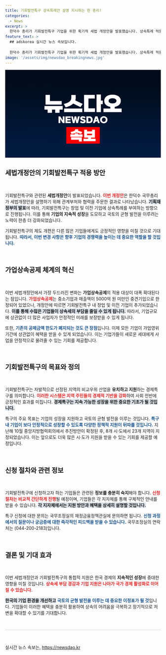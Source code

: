 ```yaml
---
title: 기회발전특구 상속특례안 설명 지시하는 한 총리!
categories:
  - News
excerpt: >
  한덕수 총리가 기회발전특구 기업을 위한 획기적 세법 개정안을 발표했습니다. 상속특례 적용 확대와 공제 한도 폐지로 창업 기업 지원이 강화될 예정! 클릭하여 자세한 내용을 확인하세요!
feature_text: >
  ## adskorea 실시간 뉴스 속보입니다.

  한덕수 총리가 기회발전특구 기업을 위한 획기적 세법 개정안을 발표했습니다. 상속특례 적용 확대와 공제 한도 폐지로 창업 기업 지원이 강화될 예정! 클릭하여 자세한 내용을 확인하세요!
image: '/assets/img/newsdao_breakingnews.jpg'
---
```


<p><img src="/assets/img/newsdao_breakingnews.jpg" alt="adskorea 속보" /></p>

<h2 data-ke-size="size26">세법개정안의 기회발전특구 적용 방안</h2>

<p data-ke-size="size16">&nbsp;</p>

<p>기회발전특구와 관련된 <strong>세법개정안</strong>이 발표되었습니다. <b><span style="color: #ee2323;">이번 개정안</span></b>은 한덕수 국무총리가 세법개정안을 설명하기 위해 관계부처와 협력을 주문한 결과로 나타났습니다. <b><span style="background-color: #21538527;">기획재정부의 발표</span></b>에 따라, 기회발전특구는 창업 및 이전 기업에 상속특례를 부여하는 방향으로 진행됩니다. 이를 통해 <strong>기업의 지속적 성장</strong>을 도모하고 국토의 균형 발전을 이루려는 노력이 한층 더 강화되었습니다. </p>

<p>기회발전특구의 제도 개편은 다른 많은 기업들에게도 긍정적인 영향을 미칠 것으로 기대됩니다. <b><span style="color: #1a5490;">따라서, 이번 변경 사항은 향후 기업의 경쟁력을 높이는 데 중요한 역할을 할 것입니다.</span></b> </p>

<p data-ke-size="size16">&nbsp;</p>

<h2 data-ke-size="size26">가업상속공제 체계의 혁신</h2>

<p data-ke-size="size16">&nbsp;</p>

<p>이번 세법개정안에서 가장 두드러진 변화는 <strong>가업상속공제</strong>의 적용 대상이 대폭 확대된다는 점입니다. <b><span style="color: #ee2323;">가업상속공제</span></b>는 중소기업과 매출액이 5000억 원 미만인 중견기업으로 한정되어 있었으나, 개정안에 따르면 기회발전특구 내 창업 및 이전 기업이 추가되었습니다. <b><span style="background-color: #21538527;">이를 통해 수많은 기업들이 상속세의 부담을 줄일 수 있게 됩니다.</span></b> 따라서, 기업규모에 상관없이 더 많은 사업자가 안정적인 미래를 보장받을 수 있게 됩니다. </p>

<p>또한, <b><span style="color: #1a5490;">기존의 공제금액 한도가 폐지되는 것도 큰 장점</span></b>입니다. 이제 모든 기업이 가업영위기간에 상관없이 혜택을 받을 수 있게 되었습니다. 이는 기업가들이 새로운 세대에게 사업을 안정적으로 물려줄 수 있는 기회를 제공합니다.</p>

<p data-ke-size="size16">&nbsp;</p>

<h2 data-ke-size="size26">기회발전특구의 목표와 정의</h2>

<p data-ke-size="size16">&nbsp;</p>

<p>기회발전특구는 자발적으로 선정된 지역의 비교우위 산업을 <strong>유치하고 지원</strong>하는 경제특구를 의미합니다. <b><span style="color: #ee2323;">이러한 시스템은 지역 주민들의 경제적 기반을 강화</span></b>하여 사회 전반에 긍정적인 효과를 미칩니다. <b><span style="background-color: #21538527;">경제특구는 지속 가능한 성장을 위한 중요한 기초가 될 것입니다.</span></b></p>

<p>특구의 주요 목표는 기업의 성장을 지원하고 국토의 균형 발전을 이루는 것입니다. <b><span style="color: #1a5490;">특구 내 기업이 보다 안정적으로 성장할 수 있도록 다양한 정책적 지원이 뒤따를 것입니다.</span></b> 지난해 10월 중앙지방협력회의에서 추진방안이 확정된 후, 8개 시·도에서 23개 지역이 지정되었습니다. 이는 앞으로도 더욱 많은 시·도가 지원을 받을 수 있는 기회를 제공할 예정입니다.</p>

<p data-ke-size="size16">&nbsp;</p>

<h2 data-ke-size="size26">신청 절차와 관련 정보</h2>

<p data-ke-size="size16">&nbsp;</p>

<p>기회발전특구에 신청하고자 하는 기업들은 관련된 <strong>정보를 충분히 숙지</strong>해야 합니다. <b><span style="color: #ee2323;">신청 절차는 비교적 간단하게 진행</span></b>될 예정이며, 기업들은 각 지자체를 통해 구체적인 안내를 받을 수 있습니다. <b><span style="background-color: #21538527;">각 지자체에서는 지원 방안과 혜택을 상세히 설명할 것입니다.</span></b></p>

<p>특구 신청에 대한 문의는 국무조정실의 재정금융정책관실에 문의하면 됩니다. <b><span style="color: #1a5490;">신청 과정에서의 질문이나 궁금증에 대한 즉각적인 피드백을 받을 수 있습니다.</span></b> 국무조정실의 연락처는 (044-200-2183)입니다.</p>

<p data-ke-size="size16">&nbsp;</p>

<h2 data-ke-size="size26">결론 및 기대 효과</h2>

<p data-ke-size="size16">&nbsp;</p>

<p>이번 세법개정안과 기회발전특구의 통합적 지원은 한국 경제의 <strong>지속적인 성장</strong>에 중대한 영향을 미칠 것입니다. <b><span style="color: #ee2323;">상속세 부담 경감과 기업 지원은 나아가 국가 경제 활성화로 이어질 수 있습니다.</span></b> </p>

<p><b><span style="background-color: #21538527;">한국의 기업 환경을 개선하고</span></b> <b><span style="color: #1a5490;">국토의 균형 발전을 이루는 데 중요한 이정표가 될 것</span></b>입니다. 기업들이 이러한 혜택을 충분히 활용하여 상속의 어려움을 극복하고 장기적으로 저변을 확대할 수 있기를 기대합니다.</p>

<p data-ke-size="size16">&nbsp;</p>

<hr style="height: 1px; background-color: #ccc; border: none;"/>

<p data-ke-size="size16">&nbsp;</p>
실시간 뉴스 속보는, <a href="https://newsdao.kr" rel="dofollow">https://newsdao.kr</a>


